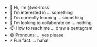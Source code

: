 - 👋 Hi, I’m @ws-lross
- 👀 I’m interested in ... something
- 🌱 I’m currently learning ... something
- 💞️ I’m looking to collaborate on ... nothing
- 📫 How to reach me ... draw a pentagram
- 😄 Pronouns: ... yes please
- ⚡ Fun fact: ... haha!

<!---
ws-lross/ws-lross is a ✨ special ✨ repository because its `README.md` (this file) appears on your GitHub profile.
You can click the Preview link to take a look at your changes.
--->
